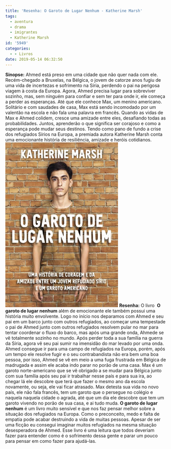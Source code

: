 ```yaml
---
title: 'Resenha: O Garoto de Lugar Nenhum - Katherine Marsh'
tags:
  - aventura
  - drama
  - imigrantes
  - Katherine Marsh
id: '5949'
categories:
  - - Livros
date: 2019-05-14 06:32:50
---
```


**Sinopse:** Ahmed está preso em uma cidade que não quer nada com ele. Recém-chegado a Bruxelas, na Bélgica, o jovem de catorze anos fugiu de uma vida de incertezas e sofrimento na Síria, perdendo o pai na perigosa viagem à costa da Europa. Agora, Ahmed precisa lugar para sobreviver sozinho, mas, sem ninguém para confiar e sem ter para onde ir, ele começa a perder as esperanças. Até que ele conhece Max, um menino americano. Solitário e com saudades de casa, Max está sendo incomodado por um valentão na escola e não fala uma palavra em francês. Quando as vidas de Max e Ahmed colidem, cresce uma amizade entre eles, desafiando todas as probabilidades. Juntos, aprenderão o que significa ser corajoso e como a esperança pode mudar seus destinos. Tendo como pano de fundo a crise dos refugiados Sírios na Europa, a premiada autora Katherine Marsh conta uma emocionante história de resiliência, amizade e heróis cotidianos. ![LIvro O garoto de lugar nenhum - Katherine Marsh](/images/2019/05/o-garoto-de-lugar-nenhum.jpg "Livro O garoto de lugar nenhum") **Resenha:** O livro  **O garoto de lugar nenhum** além de emocionante ele também possui uma história muito envolvente. Logo no início nos deparamos com Ahmed e seu pai em um barco junto com outros refugiados, ao começar uma tempestade o pai de Ahmed junto com outros refugiados resolvem pular no mar para tentar coordenar o fluxo do barco, mas após uma grande onda, Ahmede se vê totalmente sozinho no mundo. Após perder toda a sua família na guerra da Síria, agora vê seu pai sumir na imensidão do mar levado por uma onda. Ahmed consegue ir para uma campo de refugiados na Europa, porém, após um tempo ele resolve fugir e o seu contrabandista não era bem uma boa pessoa, por isso, Ahmed se vê em meio a uma fuga frustrada em Bélgica de madrugada e assim ele acaba indo parar no porão de uma casa. Max é um garoto norte-americano que se vê obrigado a se mudar para Bélgica junto com sua família após seu pai ir trabalhar nesse país e para sua ira, ao chegar lá ele descobre que terá que fazer o mesmo ano da escola novamente, ou seja, ele vai ficar atrasado. Max detesta sua vida no novo país, ele não fala francês, tem um garoto que o persegue no colégio e naquela naquela cidade o agrada, até que um dia ele descobre que tem um garoto vivendo no porão de sua casa, e ai tudo muda. **O garoto de lugar nenhum** é um livro muito sensível e que nos faz pensar melhor sobre a situação dos refugiados na Europa. Como o preconceito, medo e falta de empatia pode acabar destruindo a vida de muitas pessoas. Apesar de ser uma ficção eu consegui imaginar muitos refugiados na mesma situação desesperadora de Ahmed. Esse livro é uma leitura que todos deveriam fazer para entender como é o sofrimento dessa gente e parar um pouco para pensar em como fazer para ajudá-las.

